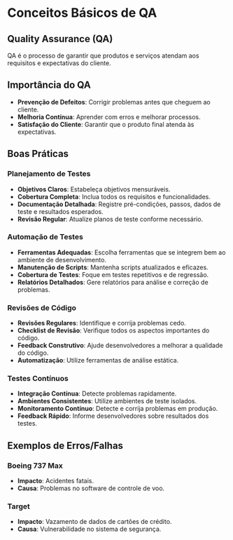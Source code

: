 #  Conceitos Básicos de QA
 
## Quality Assurance (QA)
QA é o processo de garantir que produtos e serviços atendam aos requisitos e expectativas do cliente.
 
## Importância do QA
- **Prevenção de Defeitos**: Corrigir problemas antes que cheguem ao cliente.
- **Melhoria Contínua**: Aprender com erros e melhorar processos.
- **Satisfação do Cliente**: Garantir que o produto final atenda às expectativas.
 
## Boas Práticas
 
### Planejamento de Testes
- **Objetivos Claros**: Estabeleça objetivos mensuráveis.
- **Cobertura Completa**: Inclua todos os requisitos e funcionalidades.
- **Documentação Detalhada**: Registre pré-condições, passos, dados de teste e resultados esperados.
- **Revisão Regular**: Atualize planos de teste conforme necessário.
 
### Automação de Testes
- **Ferramentas Adequadas**: Escolha ferramentas que se integrem bem ao ambiente de desenvolvimento.
- **Manutenção de Scripts**: Mantenha scripts atualizados e eficazes.
- **Cobertura de Testes**: Foque em testes repetitivos e de regressão.
- **Relatórios Detalhados**: Gere relatórios para análise e correção de problemas.
 
### Revisões de Código
- **Revisões Regulares**: Identifique e corrija problemas cedo.
- **Checklist de Revisão**: Verifique todos os aspectos importantes do código.
- **Feedback Construtivo**: Ajude desenvolvedores a melhorar a qualidade do código.
- **Automatização**: Utilize ferramentas de análise estática.
 
### Testes Contínuos
- **Integração Contínua**: Detecte problemas rapidamente.
- **Ambientes Consistentes**: Utilize ambientes de teste isolados.
- **Monitoramento Contínuo**: Detecte e corrija problemas em produção.
- **Feedback Rápido**: Informe desenvolvedores sobre resultados dos testes.
 
## Exemplos de Erros/Falhas
 
### Boeing 737 Max
- **Impacto**: Acidentes fatais.
- **Causa**: Problemas no software de controle de voo.
 
### Target
- **Impacto**: Vazamento de dados de cartões de crédito.
- **Causa**: Vulnerabilidade no sistema de segurança.